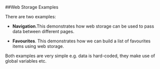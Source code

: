 ##Web Storage Examples

There are two examples:

* **Navigation**.This demonstrates how web storage can be used to pass data between different pages. 

* **Favourites**. This demonstrates how we can build a list of favourites items using web storage. 

Both examples are very simple e.g. data is hard-coded, they make use of global variables etc. 

